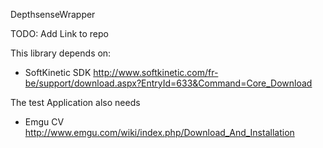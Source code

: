 DepthsenseWrapper

TODO: Add Link to repo

This library depends on:
- SoftKinetic SDK http://www.softkinetic.com/fr-be/support/download.aspx?EntryId=633&Command=Core_Download

The test Application also needs
- Emgu CV http://www.emgu.com/wiki/index.php/Download_And_Installation

